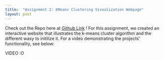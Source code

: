 ```yaml
---
title:  "Assignment 2: KMeans Clustering Visualization Webpage"
layout: post
---
```


Check out the Repo here at [Github Link] ! For this assignment, we created an interactive website that illustrates the k-means cluster algorithm and the different wasy to initilize it. For a video demonstrating the projects' functionality, see below:

VIDEO :O

[Github Link]: https://github.com/jniss1/jniss-assignment-0.git
